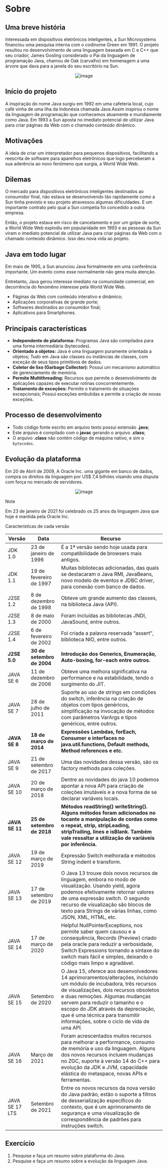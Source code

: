 # Sobre

## Uma breve história

Interessada em dispositivos eletrônicos inteligentes, a Sun Microsystems financiou uma pesquisa interna com o codinome Green em 1991. O projeto resultou no desenvolvimento de uma linguagem baseada em C e C++ que seu criador, James Gosling considerado o Pai da linguagem de programação Java, chamou de Oak (carvalho) em homenagem a uma árvore que dava para a janela do seu escritório na Sun.

<div align="center">
  <img src="./images/sobre-1.jpg" alt="image">
</div>

## Início do projeto

A inspiração do nome Java surgiu em 1992 em uma cafeteria local, cujo café vinha de uma ilha da Indonésia chamada Java.Assim inspirou o nome da linguagem de programação que conhecemos atuamente e mundiamente como Java.
Em 1993 a Sun aposta no imediato potencial de utilizar Java para criar páginas da Web com o chamado conteúdo dinâmico.

## Motivações

A ideia de criar um interpretador para pequenos dispositivos, facilitando a reescrita de software para aparelhos eletrônicos que logo perceberam a sua aderência ao novo fenômeno que surgia, a World Wide Web.

## Dilemas

O mercado para dispositivos eletrônicos inteligentes destinados ao consumidor final, não estava se desenvolvendo tão rapidamente como a Sun tinha previsto e seu projeto atravessou algumas dificuldades.  E um importante contrato pelo qual a Sun competia foi concedido a outra empresa.

Então, o projeto estava em risco de cancelamento e por um golpe de sorte, a World Wide Web explodiu em popularidade em 1993 e as pessoas da Sun viram o imediato potencial de utilizar Java para criar páginas da Web com o chamado conteúdo dinâmico. Isso deu nova vida ao projeto.

## Java em todo lugar

Em maio de 1995, a Sun anunciou Java formalmente em uma conferência importante. Um evento como esse normalmente não gera muita atenção.

Entretanto, Java gerou interesse imediato na comunidade comercial, em decorrência do fenomêno interesse pela World Wide Web.

* Páginas da Web com conteúdo interativo e dinâmico;
* Aplicações corporativas de grande porte;
* Softwares destinados ao consumidor final;
* Aplicativos para Smartphones.

## Principais características

* **Independente de plataforma:** Programas Java são compilados para uma forma intermediária (bytecodes).
* **Orientado a objetos:** Java é uma linguagem puramente orientada a objetos; Tudo em Java são classes ou instâncias de classes, com exceção de seus tipos primitivos de dados.
* **Coletor de lixo (Garbage Collector):** Possui um mecanismo automático de gerenciamento de memória.
* **Permite Multithreading:** Recursos que permite o desenvolvimento de aplicações capazes de executar rotinas concorrentemente.
* **Tratamento de exceções:** Permite o tratamento de situações excepcionais; Possui exceções embutidas e permite a criação de novas exceções.

## Processo de desenvolvimento

* Todo código fonte escrito em arquivo texto possui extensão **.java**;
* Este arquivo é compilado com o **javac** gerando o arquivo **.class**;
* O arquivo **.class** não contém código de máquina nativo, e sim o `bytecodes`.

## Evolução da plataforma

Em 20 de Abril de 2009, A Oracle Inc. uma gigante em banco de dados, compra os direitos da linguagem por US$ 7,4 bilhões visando uma disputa com força no mercado de servidores.

<div align="center">
  <img src="./images/sobre-2.png" alt="image">
</div>

> [!NOTE]
> Em 23 de janeiro de 2021 foi celebrado os 25 anos da linguagem Java que hoje é mantida pela Oracle Inc.

Características de cada versão

| Versão         | Data                       | Recurso                                                                                                                                                                                                                                                                                                                                                    |
| -------------- | -------------------------- | ---------------------------------------------------------------------------------------------------------------------------------------------------------------------------------------------------------------------------------------------------------------------------------------------------------------------------------------------------------- |
| JDK 1.0        | 23 de janeiro de 1996      | É a 1ª versão sendo hoje usada para compatibilidade de browsers mais antigos.                                                                                                                                                                                                                                                                              |
| JDK 1.1        | 19 de fevereiro de 1997    | Muitas bibliotecas adicionadas, das quais se destacaram o Java RMI, JavaBeans, novo modelo de eventos e JDBC driver, para conexão com banco de dados.                                                                                                                                                                                                      |
| J2SE 1.2       | 8 de dezembro de 1998      | Obteve um grande aumento das classes, na biblioteca Java (API).                                                                                                                                                                                                                                                                                            |
| J2SE 1.3       | 8 de maio de 2000          | Foram incluídas as bibliotecas JNDI, JavaSound, entre outros.                                                                                                                                                                                                                                                                                              |
| J2SE 1.4       | 6 de fevereiro de 2002     | Foi criada a palavra reservada “assert”, biblioteca NIO, entre outros.                                                                                                                                                                                                                                                                                     |
| **J2SE 5.0**   | **30 de setembro de 2004** | **Introdução dos Generics, Enumeração, Auto-boxing, for-each entre outros.**                                                                                                                                                                                                                                                                               |
| JAVA SE 6      | 11 de dezembro de 2006     | Obteve uma melhora significativa na performance e na estabilidade, tendo o surgimento do JIT.                                                                                                                                                                                                                                                              |
| JAVA SE 7      | 28 de julho de 2011        | Suporte ao uso de strings em condições do switch, inferência na criação de objetos com tipos genéricos, simplificação na invocação de métodos com parâmetros VarArgs e tipos genéricos, entre outros.                                                                                                                                                      |
| **JAVA SE 8**  | **18 de março de 2014**    | **Expressões Lambdas, forEach, Consumer e interfaces no java.util.functions, Default methods, Method references e etc.**                                                                                                                                                                                                                                   |
| JAVA SE 9      | 21 de setembro de 2017     | Uma das novidades dessa versão, são os factory methods para coleções.                                                                                                                                                                                                                                                                                      |
| JAVA SE 10     | 20 de março de 2018        | Dentre as novidades do java 10 podemos apontar a nova API para criação de coleções imutáveis e a nova forma de se declarar variáveis locais.                                                                                                                                                                                                               |
| **JAVA SE 11** | **25 de setembro de 2018** | **Métodos readString() writeString(). Alguns métodos foram adicionados no tocante a manipulação de cordas como o repeat, strip, stripLeading, stripTrailing, lines e isBlank. Também vale ressaltar a utilização de variáveis por inferência.**                                                                                                            |
| JAVA SE 12     | 19 de março de 2019        | Expressão Switch melhorada e métodos String indent e transform.                                                                                                                                                                                                                                                                                            |
| JAVA SE 13     | 17 de setembro de 2019     | O Java 13 trouxe dois novos recursos de linguagem, embora no modo de visualização. Usando yield, agora podemos efetivamente retornar valores de uma expressão switch. O segundo recurso de visualização são blocos de texto para Strings de várias linhas, como JSON, XML, HTML, etc.                                                                      |
| JAVA SE 14     | 17 de março de 2020        | Helpful NullPointerExceptions, nos permite saber quem causou e a consequência, Records (Preview) criado pela oracle para reduzir a verbosidade, Switch Expressions tornando a sintaxe do switch mais fácil e simples, deixando o código mais limpo e agradável.                                                                                            |
| JAVA SE 15     | Setembro de 2020           | O Java 15, oferece aos desenvolvedores 14 aprimoramentos/alterações, incluindo um módulo de incubadora, três recursos de visualizações, dois recursos obsoletos e duas remoções. Algumas mudanças servem para reduzir o tamanho e o escopo do JDK através da depreciação, que é uma técnica para transmitir informações, sobre o ciclo de vida de uma API. |
| JAVA SE 16     | Março de 2021              | Foram acrescentados muitos recursos para melhorar a performance, consumo de memória e uso da linguagem. Alguns dos novos recursos incluem mudanças no ZGC, suporte à versão 14 do C++ para evolução da JDK e JVM, capacidade elástica do metaspace, novas APIs e ferramentas.                                                                               |
| JAVA SE 17 LTS | Setembro de 2021           | Entre os novos recursos da nova versão do Java padrão, estão o suporte a filtros de desserialização específicos do contexto, que é um aprimoramento de segurança e uma visualização de correspondência de padrões para instruções switch.                                                                                                                  |

## Exercício

1. Pesquise e faça um resumo sobre plataforma do Java.
2. Pesquise e faça um resumo sobre a evolução da linguagem Java.

